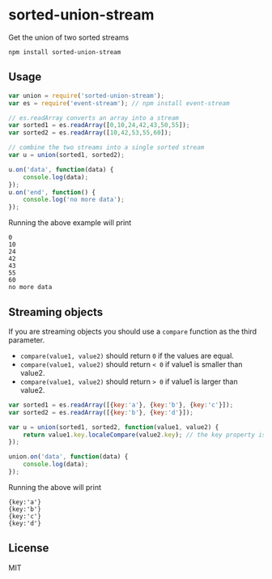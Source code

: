 # sorted-union-stream

Get the union of two sorted streams

	npm install sorted-union-stream

## Usage

``` js
var union = require('sorted-union-stream');
var es = require('event-stream'); // npm install event-stream

// es.readArray converts an array into a stream
var sorted1 = es.readArray([0,10,24,42,43,50,55]);
var sorted2 = es.readArray([10,42,53,55,60]);

// combine the two streams into a single sorted stream
var u = union(sorted1, sorted2);

u.on('data', function(data) {
	console.log(data);
});
u.on('end', function() {
	console.log('no more data');
});
```

Running the above example will print

```
0
10
24
42
43
55
60
no more data
```

## Streaming objects

If you are streaming objects you should use a `compare` function as the third parameter.

* `compare(value1, value2)` should return `0` if the values are equal.
* `compare(value1, value2)` should return `< 0` if value1 is smaller than value2.
* `compare(value1, value2)` should return `> 0` if value1 is larger than value2.

``` js
var sorted1 = es.readArray([{key:'a'}, {key:'b'}, {key:'c'}]);
var sorted2 = es.readArray([{key:'b'}, {key:'d'}]);

var u = union(sorted1, sorted2, function(value1, value2) {
	return value1.key.localeCompare(value2.key); // the key property is sorted
});

union.on('data', function(data) {
	console.log(data);
});
```

Running the above will print

```
{key:'a'}
{key:'b'}
{key:'c'}
{key:'d'}
```

## License

MIT

